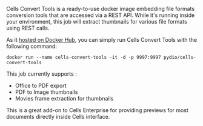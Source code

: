 Cells Convert Tools is a ready-to-use docker image embedding file formats conversion tools that are accessed via a REST API. 
While it's running inside your environment, this job will extract thumbnails for various file formats using REST calls.

As it [hosted on Docker Hub](https://hub.docker.com/r/pydio/cells-convert-tools), you can simply run Cells Convert Tools with the following command:
```
docker run --name cells-convert-tools -it -d -p 9997:9997 pydio/cells-convert-tools
```
This job currently supports : 
 - Office to PDF export
 - PDF to Image thumbnails
 - Movies frame extraction for thumbnails

This is a great add-on to Cells Enterprise for providing previews for most documents directly inside Cells interface.